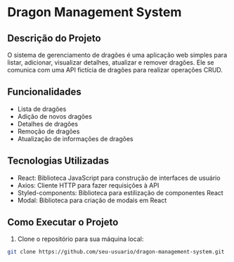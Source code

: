 # Dragon Management System

## Descrição do Projeto

O sistema de gerenciamento de dragões é uma aplicação web simples para listar, adicionar, visualizar detalhes, atualizar e remover dragões. Ele se comunica com uma API fictícia de dragões para realizar operações CRUD.

## Funcionalidades

- Lista de dragões
- Adição de novos dragões
- Detalhes de dragões
- Remoção de dragões
- Atualização de informações de dragões

## Tecnologias Utilizadas

- React: Biblioteca JavaScript para construção de interfaces de usuário
- Axios: Cliente HTTP para fazer requisições à API
- Styled-components: Biblioteca para estilização de componentes React
- Modal: Biblioteca para criação de modais em React

## Como Executar o Projeto

1. Clone o repositório para sua máquina local:

```bash
git clone https://github.com/seu-usuario/dragon-management-system.git
```
